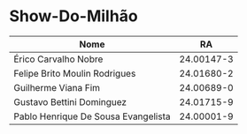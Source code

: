 # Show-Do-Milhão
| Nome                                 | RA         |
|--------------------------------------|------------|
| Érico Carvalho Nobre                 | 24.00147-3 |
| Felipe Brito Moulin Rodrigues        | 24.01680-2 |
| Guilherme Viana Fim                  | 24.00689-0 |
| Gustavo Bettini Dominguez            | 24.01715-9 |
| Pablo Henrique De Sousa Evangelista  | 24.00001-9 |

